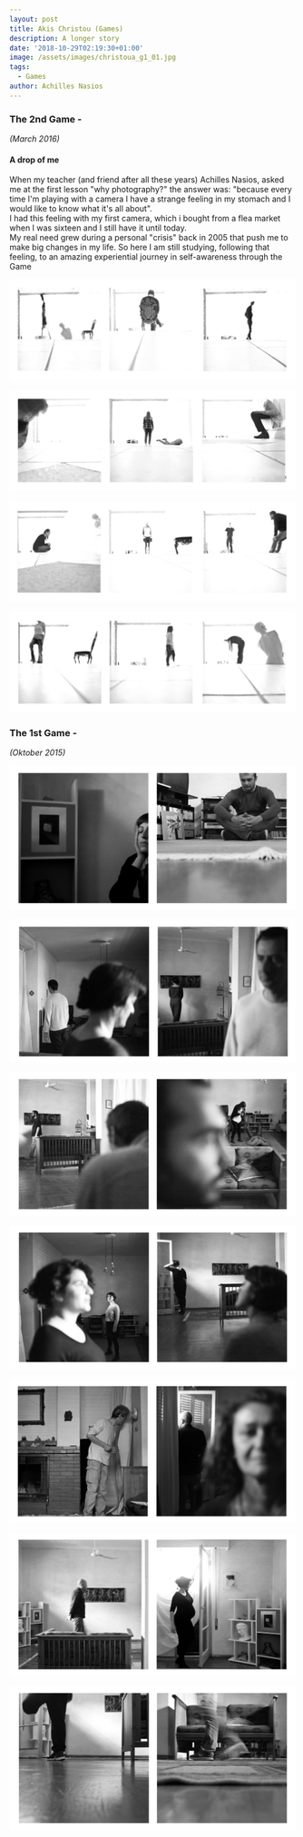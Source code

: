 ```yaml
---
layout: post
title: Akis Christou (Games)
description: A longer story
date: '2018-10-29T02:19:30+01:00'
image: /assets/images/christoua_g1_01.jpg
tags:
  - Games
author: Achilles Nasios
---
```

### The 2nd Game -

_(March 2016)_

#### A drop of me

When my teacher (and friend after all these years) Achilles Nasios, asked me at the 
first lesson "why photography?" the answer was:
"because every time  I'm playing with a camera I have a strange feeling in my 
stomach and I would like to know what it's all about".\
I had this feeling with my first camera, which i bought from a flea market when I was 
sixteen and I still have it until today.\
My real need grew during a personal "crisis" back in 2005 that push me to make big 
changes in my life.
So here I am still studying, following that feeling, to an amazing experiential journey 
in self-awareness through the Game

![null](/assets/images/christoua_g2_01.jpg#full)

![null](/assets/images/christoua_g2_02.jpg#full)

![null](/assets/images/christoua_g2_03.jpg#full)

![null](/assets/images/christoua_g2_04.jpg#full)

### The 1st Game -

_(Oktober 2015)_

![null](/assets/images/christoua_g1_01.jpg#full)

![null](/assets/images/christoua_g1_02.jpg#full)

![null](/assets/images/christoua_g1_03.jpg#full)

![null](/assets/images/christoua_g1_04.jpg#full)

![null](/assets/images/christoua_g1_05.jpg#full)

![null](/assets/images/christoua_g1_06.jpg#full)

![null](/assets/images/christoua_g1_07.jpg#full)
